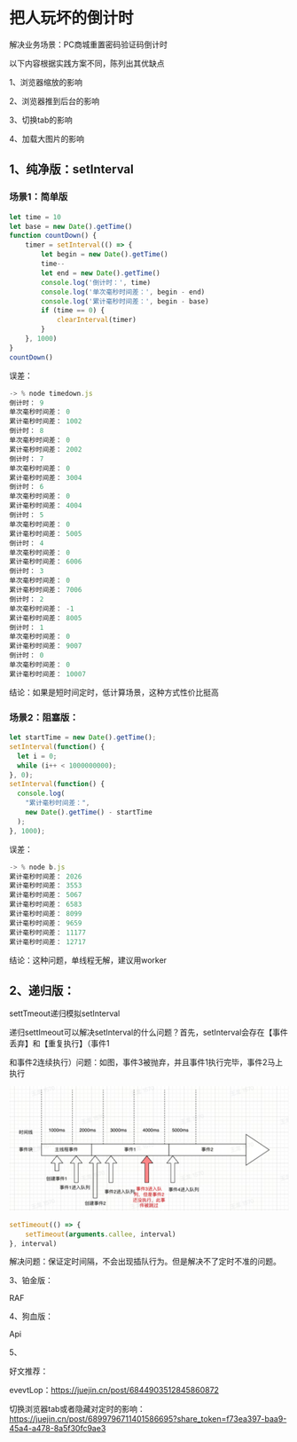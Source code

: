 # 把人玩坏的倒计时


解决业务场景：PC商城重置密码验证码倒计时

以下内容根据实践方案不同，陈列出其优缺点

1、浏览器缩放的影响

2、浏览器推到后台的影响

3、切换tab的影响

4、加载大图片的影响

## 1、纯净版：setInterval

### 场景1：简单版

```js 
let time = 10
let base = new Date().getTime()
function countDown() {
    timer = setInterval(() => {
        let begin = new Date().getTime()
        time--
        let end = new Date().getTime()
        console.log('倒计时：', time)
        console.log('单次毫秒时间差：', begin - end)
        console.log('累计毫秒时间差：', begin - base)
        if (time == 0) {
            clearInterval(timer)
        }
    }, 1000)
}
countDown()
```

误差：

```js
-> % node timedown.js
倒计时： 9
单次毫秒时间差： 0
累计毫秒时间差： 1002
倒计时： 8
单次毫秒时间差： 0
累计毫秒时间差： 2002
倒计时： 7
单次毫秒时间差： 0
累计毫秒时间差： 3004
倒计时： 6
单次毫秒时间差： 0
累计毫秒时间差： 4004
倒计时： 5
单次毫秒时间差： 0
累计毫秒时间差： 5005
倒计时： 4
单次毫秒时间差： 0
累计毫秒时间差： 6006
倒计时： 3
单次毫秒时间差： 0
累计毫秒时间差： 7006
倒计时： 2
单次毫秒时间差： -1
累计毫秒时间差： 8005
倒计时： 1
单次毫秒时间差： 0
累计毫秒时间差： 9007
倒计时： 0
单次毫秒时间差： 0
累计毫秒时间差： 10007
```

结论：如果是短时间定时，低计算场景，这种方式性价比挺高

### 场景2：阻塞版：

```js
let startTime = new Date().getTime();
setInterval(function() {
  let i = 0;
  while (i++ < 1000000000);
}, 0);
setInterval(function() {
  console.log(
    "累计毫秒时间差：",
    new Date().getTime() - startTime
  );
}, 1000);
```

误差：

```js
-> % node b.js
累计毫秒时间差： 2026
累计毫秒时间差： 3553
累计毫秒时间差： 5067
累计毫秒时间差： 6583
累计毫秒时间差： 8099
累计毫秒时间差： 9659
累计毫秒时间差： 11177
累计毫秒时间差： 12717
```

结论：这种问题，单线程无解，建议用worker

## 2、递归版：

settTmeout递归模拟setInterval

递归settImeout可以解决setInterval的什么问题？首先，setInterval会存在【事件丢弃】和【重复执行】（事件1

和事件2连续执行）问题：如图，事件3被抛弃，并且事件1执行完毕，事件2马上执行

![1679125326910](image/定时器/1679125326910.png)

```js
setTimeout(() => {
    setTimeout(arguments.callee, interval)
}, interval)
```

解决问题：保证定时间隔，不会出现插队行为。但是解决不了定时不准的问题。

3、铂金版：

RAF

4、狗血版：

Api

5、

好文推荐：

evevtLop：https://juejin.cn/post/6844903512845860872

切换浏览器tab或者隐藏对定时的影响：https://juejin.cn/post/6899796711401586695?share_token=f73ea397-baa9-45a4-a478-8a5f30fc9ae3
